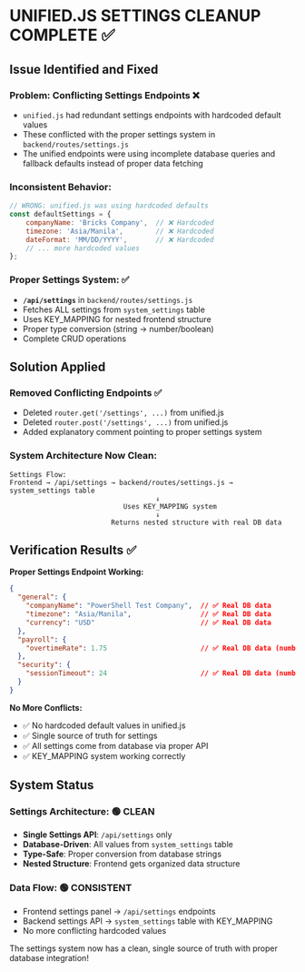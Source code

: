# UNIFIED.JS SETTINGS CLEANUP COMPLETE ✅

## Issue Identified and Fixed

### **Problem: Conflicting Settings Endpoints** ❌
- `unified.js` had redundant settings endpoints with hardcoded default values
- These conflicted with the proper settings system in `backend/routes/settings.js`
- The unified endpoints were using incomplete database queries and fallback defaults instead of proper data fetching

### **Inconsistent Behavior:**
```javascript
// WRONG: unified.js was using hardcoded defaults
const defaultSettings = {
    companyName: 'Bricks Company',  // ❌ Hardcoded
    timezone: 'Asia/Manila',        // ❌ Hardcoded  
    dateFormat: 'MM/DD/YYYY',       // ❌ Hardcoded
    // ... more hardcoded values
};
```

### **Proper Settings System:** ✅
- **`/api/settings`** in `backend/routes/settings.js`
- Fetches ALL settings from `system_settings` table
- Uses KEY_MAPPING for nested frontend structure
- Proper type conversion (string → number/boolean)
- Complete CRUD operations

## Solution Applied

### **Removed Conflicting Endpoints** ✅
- Deleted `router.get('/settings', ...)` from unified.js
- Deleted `router.post('/settings', ...)` from unified.js  
- Added explanatory comment pointing to proper settings system

### **System Architecture Now Clean:**
```
Settings Flow:
Frontend → /api/settings → backend/routes/settings.js → system_settings table
                                    ↓
                            Uses KEY_MAPPING system
                                    ↓  
                         Returns nested structure with real DB data
```

## Verification Results ✅

**Proper Settings Endpoint Working:**
```json
{
  "general": {
    "companyName": "PowerShell Test Company",  // ✅ Real DB data
    "timezone": "Asia/Manila",                 // ✅ Real DB data
    "currency": "USD"                          // ✅ Real DB data
  },
  "payroll": {
    "overtimeRate": 1.75                       // ✅ Real DB data (number type)
  },
  "security": {
    "sessionTimeout": 24                       // ✅ Real DB data (number type)
  }
}
```

**No More Conflicts:**
- ✅ No hardcoded default values in unified.js
- ✅ Single source of truth for settings
- ✅ All settings come from database via proper API
- ✅ KEY_MAPPING system working correctly

## System Status

### **Settings Architecture:** 🟢 CLEAN
- **Single Settings API**: `/api/settings` only
- **Database-Driven**: All values from `system_settings` table
- **Type-Safe**: Proper conversion from database strings
- **Nested Structure**: Frontend gets organized data structure

### **Data Flow:** 🟢 CONSISTENT  
- Frontend settings panel → `/api/settings` endpoints
- Backend settings API → `system_settings` table with KEY_MAPPING
- No more conflicting hardcoded values

The settings system now has a clean, single source of truth with proper database integration!

